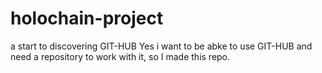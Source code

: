 # holochain-project
a start to discovering GIT-HUB
Yes
i want to be abke to use GIT-HUB and need a repository to work with it, so I made this repo.
